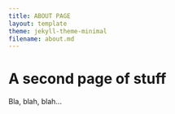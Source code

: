 ```yaml
---
title: ABOUT PAGE
layout: template
theme: jekyll-theme-minimal
filename: about.md
---
```


# A second page of stuff

Bla, blah, blah...